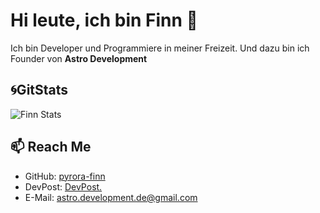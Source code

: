 # Hi leute, ich bin Finn 👋

Ich bin Developer und Programmiere in meiner Freizeit.
Und dazu bin ich Founder von **Astro Development**

## 🌀GitStats
![Finn Stats](https://github-readme-stats.vercel.app/api?username=pyrora-finn&show_icons=true&theme=holi)

## 📫 Reach Me
- GitHub: [pyrora-finn](https://github.com/pyrora-finn)
- DevPost: [DevPost.](https://devpost.com/pyrora-finn?ref_content=user-portfolio&ref_feature=portfolio&ref_medium=global-nav)
- E-Mail: [astro.development.de@gmail.com](astro.development.de@gmail.com)
